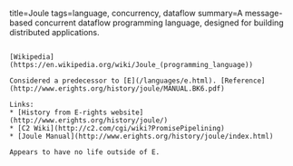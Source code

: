 title=Joule
tags=language, concurrency, dataflow
summary=A message-based concurrent dataflow programming language, designed for building distributed applications.
~~~~~~

[Wikipedia](https://en.wikipedia.org/wiki/Joule_(programming_language))

Considered a predecessor to [E](/languages/e.html). [Reference](http://www.erights.org/history/joule/MANUAL.BK6.pdf)

Links:
* [History from E-rights website](http://www.erights.org/history/joule/)
* [C2 Wiki](http://c2.com/cgi/wiki?PromisePipelining)
* [Joule Manual](http://www.erights.org/history/joule/index.html)

Appears to have no life outside of E.
